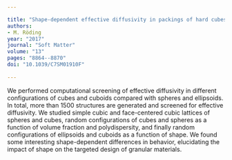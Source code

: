 ```yaml
---

title: "Shape-dependent effective diffusivity in packings of hard cubes and cuboids compared with spheres and ellipsoids"
authors:
- M. Röding
year: "2017"
journal: "Soft Matter"
volume: "13"
pages: "8864--8870"
doi: "10.1039/C7SM01910F"
  
---
```

We performed computational screening of effective diffusivity in different configurations of cubes and cuboids compared with spheres and ellipsoids. In total, more than 1500 structures are generated and screened for effective diffusivity. We studied simple cubic and face-centered cubic lattices of spheres and cubes, random configurations of cubes and spheres as a function of volume fraction and polydispersity, and finally random configurations of ellipsoids and cuboids as a function of shape. We found some interesting shape-dependent differences in behavior, elucidating the impact of shape on the targeted design of granular materials.
